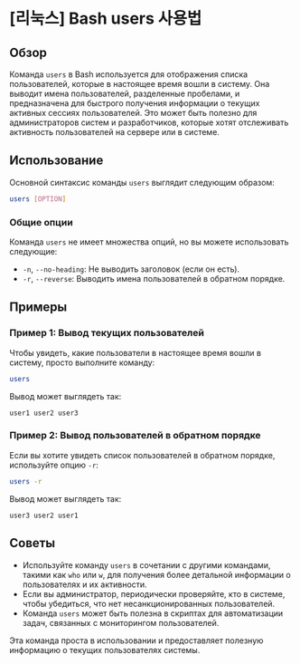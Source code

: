 # [리눅스] Bash users 사용법

## Обзор
Команда `users` в Bash используется для отображения списка пользователей, которые в настоящее время вошли в систему. Она выводит имена пользователей, разделенные пробелами, и предназначена для быстрого получения информации о текущих активных сессиях пользователей. Это может быть полезно для администраторов систем и разработчиков, которые хотят отслеживать активность пользователей на сервере или в системе.

## Использование
Основной синтаксис команды `users` выглядит следующим образом:

```bash
users [OPTION]
```

### Общие опции
Команда `users` не имеет множества опций, но вы можете использовать следующие:

- `-n`, `--no-heading`: Не выводить заголовок (если он есть).
- `-r`, `--reverse`: Выводить имена пользователей в обратном порядке.

## Примеры
### Пример 1: Вывод текущих пользователей
Чтобы увидеть, какие пользователи в настоящее время вошли в систему, просто выполните команду:

```bash
users
```

Вывод может выглядеть так:
```
user1 user2 user3
```

### Пример 2: Вывод пользователей в обратном порядке
Если вы хотите увидеть список пользователей в обратном порядке, используйте опцию `-r`:

```bash
users -r
```

Вывод может выглядеть так:
```
user3 user2 user1
```

## Советы
- Используйте команду `users` в сочетании с другими командами, такими как `who` или `w`, для получения более детальной информации о пользователях и их активности.
- Если вы администратор, периодически проверяйте, кто в системе, чтобы убедиться, что нет несанкционированных пользователей.
- Команда `users` может быть полезна в скриптах для автоматизации задач, связанных с мониторингом пользователей.

Эта команда проста в использовании и предоставляет полезную информацию о текущих пользователях системы.